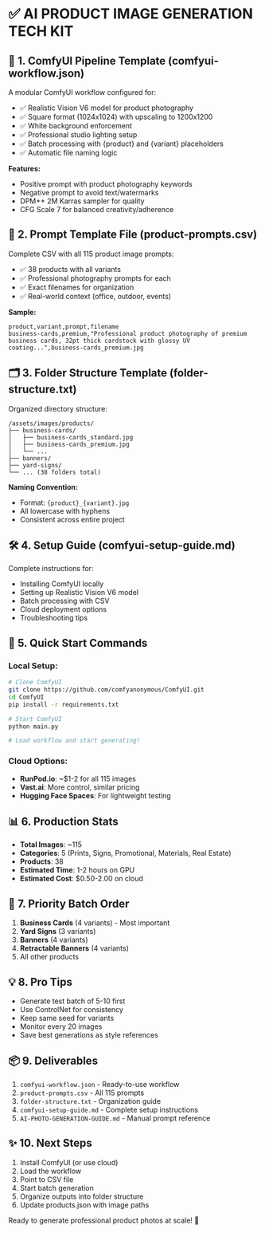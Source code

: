# ✅ AI PRODUCT IMAGE GENERATION TECH KIT

## 🧠 1. ComfyUI Pipeline Template (comfyui-workflow.json)
A modular ComfyUI workflow configured for:
- ✅ Realistic Vision V6 model for product photography
- ✅ Square format (1024x1024) with upscaling to 1200x1200
- ✅ White background enforcement
- ✅ Professional studio lighting setup
- ✅ Batch processing with {product} and {variant} placeholders
- ✅ Automatic file naming logic

**Features:**
- Positive prompt with product photography keywords
- Negative prompt to avoid text/watermarks
- DPM++ 2M Karras sampler for quality
- CFG Scale 7 for balanced creativity/adherence

## 📄 2. Prompt Template File (product-prompts.csv)
Complete CSV with all 115 product image prompts:
- ✅ 38 products with all variants
- ✅ Professional photography prompts for each
- ✅ Exact filenames for organization
- ✅ Real-world context (office, outdoor, events)

**Sample:**
```csv
product,variant,prompt,filename
business-cards,premium,"Professional product photography of premium business cards, 32pt thick cardstock with glossy UV coating...",business-cards_premium.jpg
```

## 🗂 3. Folder Structure Template (folder-structure.txt)
Organized directory structure:
```
/assets/images/products/
├── business-cards/
│   ├── business-cards_standard.jpg
│   ├── business-cards_premium.jpg
│   └── ...
├── banners/
├── yard-signs/
└── ... (38 folders total)
```

**Naming Convention:**
- Format: `{product}_{variant}.jpg`
- All lowercase with hyphens
- Consistent across entire project

## 🛠 4. Setup Guide (comfyui-setup-guide.md)
Complete instructions for:
- Installing ComfyUI locally
- Setting up Realistic Vision V6 model
- Batch processing with CSV
- Cloud deployment options
- Troubleshooting tips

## 🚀 5. Quick Start Commands

### Local Setup:
```bash
# Clone ComfyUI
git clone https://github.com/comfyanonymous/ComfyUI.git
cd ComfyUI
pip install -r requirements.txt

# Start ComfyUI
python main.py

# Load workflow and start generating!
```

### Cloud Options:
- **RunPod.io**: ~$1-2 for all 115 images
- **Vast.ai**: More control, similar pricing
- **Hugging Face Spaces**: For lightweight testing

## 📊 6. Production Stats
- **Total Images**: ~115
- **Categories**: 5 (Prints, Signs, Promotional, Materials, Real Estate)
- **Products**: 38
- **Estimated Time**: 1-2 hours on GPU
- **Estimated Cost**: $0.50-2.00 on cloud

## 🎯 7. Priority Batch Order
1. **Business Cards** (4 variants) - Most important
2. **Yard Signs** (3 variants)
3. **Banners** (4 variants)
4. **Retractable Banners** (4 variants)
5. All other products

## 💡 8. Pro Tips
- Generate test batch of 5-10 first
- Use ControlNet for consistency
- Keep same seed for variants
- Monitor every 20 images
- Save best generations as style references

## 📦 9. Deliverables
1. `comfyui-workflow.json` - Ready-to-use workflow
2. `product-prompts.csv` - All 115 prompts
3. `folder-structure.txt` - Organization guide
4. `comfyui-setup-guide.md` - Complete setup instructions
5. `AI-PHOTO-GENERATION-GUIDE.md` - Manual prompt reference

## ✨ 10. Next Steps
1. Install ComfyUI (or use cloud)
2. Load the workflow
3. Point to CSV file
4. Start batch generation
5. Organize outputs into folder structure
6. Update products.json with image paths

Ready to generate professional product photos at scale! 🚀 